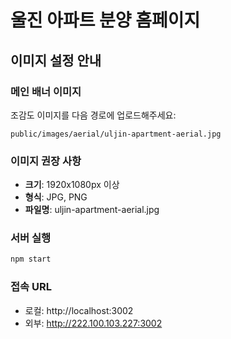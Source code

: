 # 울진 아파트 분양 홈페이지

## 이미지 설정 안내

### 메인 배너 이미지
조감도 이미지를 다음 경로에 업로드해주세요:
```
public/images/aerial/uljin-apartment-aerial.jpg
```

### 이미지 권장 사항
- **크기**: 1920x1080px 이상
- **형식**: JPG, PNG
- **파일명**: uljin-apartment-aerial.jpg

### 서버 실행
```bash
npm start
```

### 접속 URL
- 로컬: http://localhost:3002
- 외부: http://222.100.103.227:3002 